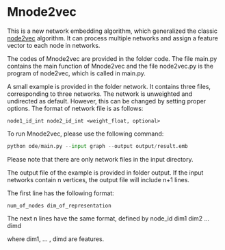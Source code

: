 # Mnode2vec

This is a new network embedding algorithm, which generalized the classic [node2vec](https://snap.stanford.edu/node2vec/) algorithm. It can process multiple networks and assign a feature vector to each node in networks.

The codes of Mnode2vec are provided in the folder code. The file main.py contains the main function of Mnode2vec and the file node2vec.py is the program of node2vec, which is called in main.py.

A small example is provided in the folder network. It contains three files, corresponding to three networks. The network is unweighted and undirected as default. However, this can be changed by setting proper options. The format of network file is as follows:

```
node1_id_int node2_id_int <weight_float, optional>
```

To run Mnode2vec, please use the following command: 

```python
python ode/main.py --input graph --output output/result.emb
```

Please note that there are only network files in the input directory.

The output file of the example is provided in folder output. If the input networks contain n vertices, the output file will include n+1 lines.

The first line has the following format:

	num_of_nodes dim_of_representation

The next n lines have the same format, defined by
	node_id dim1 dim2 ... dimd

where dim1, ... , dimd are features.